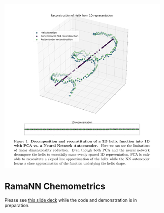 <div align="center">
<img src="./assets/helix_raw.png">
<br>
</div>

# RamaNN Chemometrics

Please see [this slide deck](https://github.com/riveSunder/ramann-metrics/blob/trunk/assets/ramann_chemometrics.pdf) while the code and demonstration is in preparation. 
